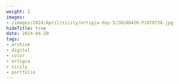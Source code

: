 ```yaml
---
weight: 1
images:
- /images/2024/April/sicily/ortigia-day-3/20240420-P1070738.jpg
hideTitle: true
date: 2024-04-20
tags:
- archive
- digital
- color
- ortigia
- sicily
- portfolio
---
```


